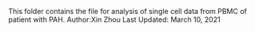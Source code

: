 
This folder contains the file for analysis of single cell data from PBMC of patient with PAH.
Author:Xin Zhou
Last Updated: March 10, 2021
